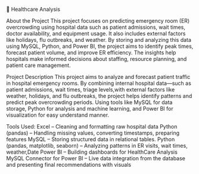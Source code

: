 🏥 Healthcare Analysis

About the Project
This project focuses on predicting emergency room (ER) overcrowding using hospital data such as patient admissions, wait times, doctor availability, and equipment usage. It also includes external factors like holidays, flu outbreaks, and weather. By storing and analyzing this data using MySQL, Python, and Power BI, the project aims to identify peak times, forecast patient volume, and improve ER efficiency. The insights help hospitals make informed decisions about staffing, resource planning, and patient care management.


Project Description
This project aims to analyze and forecast patient traffic in hospital emergency rooms. By combining internal hospital data—such as patient admissions, wait times, triage levels,with external factors like weather, holidays, and flu outbreaks, the project helps identify patterns and predict peak overcrowding periods. Using tools like MySQL for data storage, Python for analysis and machine learning, and Power BI for visualization for easy understand manner.


Tools Used:
Excel – Cleaning and formatting raw hospital data
Python (pandas) – Handling missing values, converting timestamps, preparing features
MySQL – Storing structured data in relational tables.
Python (pandas, matplotlib, seaborn) – Analyzing patterns in ER visits, wait times, weather,Date
Power BI – Building dashboards for HealthCare Analysis
MySQL Connector for Power BI – Live data integration from the database and presenting final recommendations with visuals

